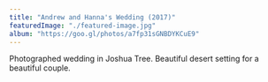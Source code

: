 ```yaml
---
title: "Andrew and Hanna's Wedding (2017)"
featuredImage: "./featured-image.jpg" 
album: "https://goo.gl/photos/a7fp31sGNBDYKCuE9"
---
```

Photographed wedding in Joshua Tree. Beautiful desert setting for a beautiful couple.
